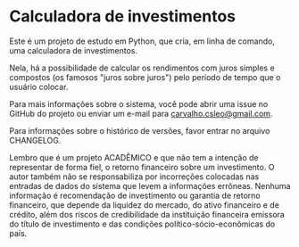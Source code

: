 Calculadora de investimentos  
=============================
Este é um projeto de estudo em Python, que cria, em linha de comando, uma calculadora de investimentos.
  
Nela, há a possibilidade de calcular os rendimentos com juros simples e compostos (os famosos "juros sobre juros") pelo período de tempo que o usuário colocar.  

Para mais informações sobre o sistema, você pode abrir uma issue no GitHub do projeto ou enviar um e-mail para <carvalho.csleo@gmail.com>.  

Para informações sobre o histórico de versões, favor entrar no arquivo CHANGELOG.

Lembro que é um projeto ACADÊMICO e que não tem a intenção de representar de forma fiel, o retorno financeiro sobre um investimento. O autor também não se responsabiliza por incorreções colocadas nas entradas de dados do sistema que levem a informações errôneas. Nenhuma informação é recomendação de investimento ou garantia de retorno financeiro, que depende da liquidez do mercado, do ativo financeiro e de crédito, além dos riscos de credibilidade da instituição financeira emissora do título de investimento e das condições político-sócio-econômicas do país.